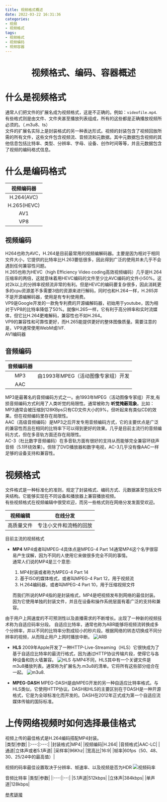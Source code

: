 ```yaml
---
title: 视频格式概述
date: 2022-03-22 16:31:36
categories:
- 视频
- 视频格式
tags:
- 视频格式
- 视频编码
- 视频容器
---
```


<h1 align="center">视频格式、编码、容器概述</h1>

# 什么是视频格式

通常人们把文件的扩展名成为视频格式，这是不正确的。例如：`videofile.mp4`. 有些格式则是由文件、文件夹甚至播放列表组成，所有的这些都是正确播放视频所必须的。（.m3u8、ts）  
文件的扩展名实际上是封装格式的另一种表达形式。视频的封装包含了视频回放所需的所有文件，这些文件包含视频流、音频流和元数据。其中元数据包含视频的其他信息包括比特率、类型、分辨率、字母、设备、创作时间等等，并且元数据包含了视频的编码格式信息。

# 什么是编码格式
|视频编码器|
|:------:|
|H.264(AVC)|
|H.265(HEVC)|
|AV1|
|VP8|
## 视频编码
H264也称为AVC，H.264是目前最常用的视频编解码器。主要是因为相对于相同文件大小，它提供的比特率比H.263要低很多，因此得到广泛的使用并未几乎不会遇到任何兼容性问题。  
H.265也称为HEVC（high Efficiency Video coding高效视频编码）几乎是H.264压缩率的两倍，这就意味着用HEVC编码的文件至少比AVC编码的文件小50%。这对2k以上的分辨率视频流非常的有利。但是HEVC的编码要复杂很多，因此消耗更多的cpu资源差不多需要3倍的资源来进行解码，同时也和H.264一样，H.265并不是开源编解码器，使用是有专利使用费。  
VP9是Google开发的一款免专利费的开源编解码器，初始用于youtube，因为相对于VP8的比特率降低了50%。就像H.265一样，它有利于高分辨率和实时流媒体，但它比H.264更难解码，兼容性也不如H.264。  
VP9的兼容性和可靠性更好，而H.265能提供更好的整体图像质量。需要注意的是，VP9通常使用WebM或IVF.  
AV1编码器  



## 音频编码
|__音频编码器__||
|:---:|:---:|
|MP3|由1993年MPEG（活动图像专家组）开发|
|AAC||  

MP3是最著名的音频编码方式之一。由1993年MPEG（活动图像专家组）开发,有损音频编码方式利用了人类听觉的局限性。通常被称为 __听觉掩蔽现象__。比如：MP3通常会被压缩到128KBps只有CD文件大小的9%，但听起来有类似CD的效果。但在视频编码里存在局限性。  
AAC（高级音频编码）是MP3之后开发专用音频编码方式，它的主要优点是广泛的兼容性而且在相同的比特率下可以得到更好的效果。几乎是目前主流行的音频编码方式，但在多音轨方面还存在局限性。  
AC-3（杜比数字音频编码）在多音轨方面有很好的支持从而能够完全兼容环绕声音频（5.1环绕效果）。但除了DVD播放器和数字电视，AC-3几乎没有像AAC一样足够的设备支持和兼容性。

# 视频格式
文件格式是一种标准化的准则，规定了封装格式、编码方式、元数据甚至包括文件夹结构。它能够实现在不同设备和播放器上兼容播放视频。  
有些视频格式在视频编辑中很受欢迎，而另一些格式则在网络分发发面受欢迎。

|视频编辑|在线分发|
|:---:|:---:|
|高质量文件|专注小文件和流畅的回放|

目前主流的视频格式
- __MP4__
    MP4或者叫MPEG-4具体点是MPEG-4 Part 14通常MP4这个名字很容易产生误解，因为不同的人使用它来做很多完全不同的事情。  
    通常人们说的MP4是三个意思:  
    1. MP4封装或者称为MPEG-4 Part 14  
    2. 基于ISO的媒体格式，或者叫MPEG-4 Part 12，用于视频流
    3. H.264编码器，或者叫MPEG-4 Part 10，用于压缩视频文件

    而我们所说的MP4指的是封装格式，MP4是吧视频发布到网络的最佳封装。因为它使用单独的封装文件，并且在设备和操作系统层面有着广泛的支持和兼容。  

由于用户上网速度的不可预测性以及直播需求的不断增长。出现了一种新的视频技术称为自适应码率分段。
自适应比特率，通常也称为ABR能够将视频流转换成多个分辨率，并以不同的比特率分割成较小的秒片段。根据网络的转态切换成不同分辨率的视频，从而阻止用户上网时播放中断。
![ARB](http://feizhufanfan.top:18088/minio/images/blog/20220324163220.png)
- __HLS__
2009年Apple开发了一种HTTP-Live-Streaming（HLS）它很快成为了基于自适应比特率的最流行格式，因为通过HTTP协议传输片段，使得它与各种设备和防火墙兼容。
![HLS](http://feizhufanfan.top:18088/minio/images/blog/20220324165034.png)
与MP4不同，HLS其中有一个关键文件是m3u8播放列表。通常称为扩展名为.m3u8的清单。它将所有这些部分组合在一起。
![m3u8](http://feizhufanfan.top:18088/minio/images/blog/20220324165349.png).

- __MPEG-DASH__
MPEG-DASH是由MPEG开发的另一种自适应比特率格式。与HLS类似，它使用HTTP协议。DASH和HLS的主要区别在于DASH是一种开源格式，它是为全球标准化而开发的。DASH在2012年正式成为第一个自适应流媒体传输的国际标准。

# 上传网络视频时如何选择最佳格式
视频上传的最佳格式是H.264编码搭配MP4封装。  
|类型|参数|
|:---:|:---:|
|封装格式|MP4|
|视频编码|H.264|
|音频格式|AAC-LC|
|通道|立体声或者5.1声道|
|采样率|96Khz|
|宽高比|16:9|
|帧率|60fps（50、48、30、25/24中的最高值）|  

视频的码率最佳设置取决于分辨率、帧速率、以及视频是否为HDR
![视频码率](http://feizhufanfan.top:18088/minio/images/blog/20220324170859.png)

音频比特率
|类型|参数|
|:---:|:--:|
|5.1声道|512kbps|
|立体声|384kbps|
|单声道|128kbps|



[参考链接](https://www.bilibili.com/video/BV1EC4y1x7KF?spm_id_from=333.337.search-card.all.click)